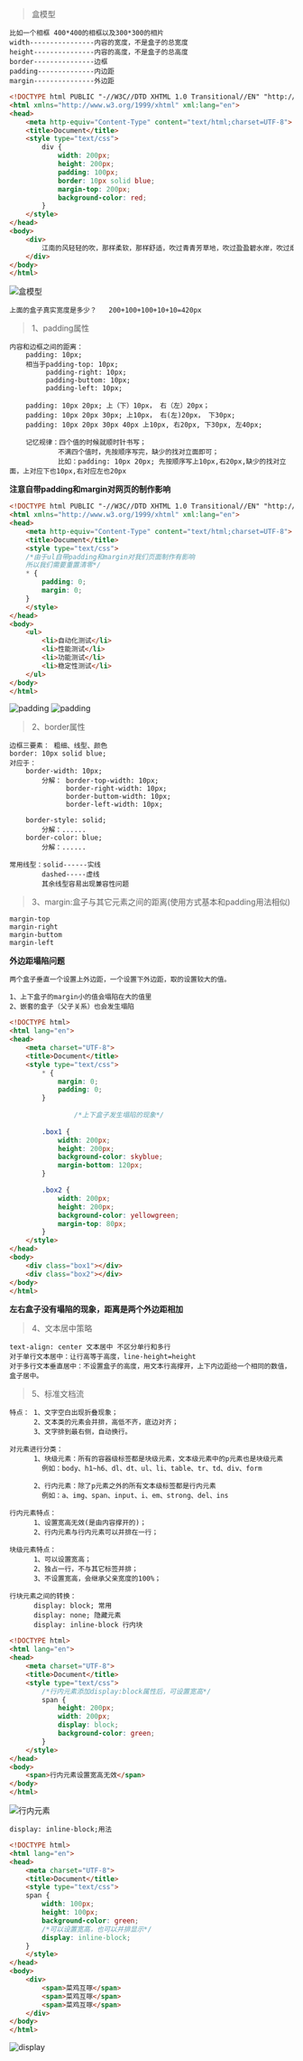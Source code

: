 >盒模型

    比如一个相框 400*400的相框以及300*300的相片
    width----------------内容的宽度，不是盒子的总宽度
    height---------------内容的高度，不是盒子的总高度
    border---------------边框
    padding--------------内边距
    margin---------------外边距
    
```html
<!DOCTYPE html PUBLIC "-//W3C//DTD XHTML 1.0 Transitional//EN" "http://www.w3.org/TR/xhtml1/DTD/xhtml1-transitional.dtd">
<html xmlns="http://www.w3.org/1999/xhtml" xml:lang="en">
<head>
	<meta http-equiv="Content-Type" content="text/html;charset=UTF-8">
	<title>Document</title>
	<style type="text/css">
		div {
			width: 200px;
			height: 200px;
			padding: 100px;
			border: 10px solid blue;
			margin-top: 200px;
			background-color: red; 
		}
	</style>
</head>
<body>
	<div>
		江南的风轻轻的吹，那样柔软，那样舒适，吹过青青芳草地，吹过盈盈碧水岸，吹过烟雨蒙蒙的江南杨柳舍。江南的风如此温柔，轻轻吹过我柔柔的发间，轻轻吹过我湿润的双眸；江南的风如此温暖，我灵敏的鼻息仿佛嗅到你谈吐间暖暖的气息
	</div>
</body>
</html>
```
![盒模型](../picture/box01.png)

    上面的盒子真实宽度是多少？   200+100+100+10+10=420px
>1、padding属性

    内容和边框之间的距离：
        padding: 10px;
        相当于padding-top: 10px;
             padding-right: 10px;
             padding-buttom: 10px;
             padding-left: 10px;
        
        padding: 10px 20px; 上（下）10px， 右（左）20px；
        padding: 10px 20px 30px; 上10px， 右(左)20px， 下30px;
        padding: 10px 20px 30px 40px 上10px, 右20px, 下30px, 左40px;
        
        记忆规律：四个值的时候就顺时针书写；
                不满四个值时，先按顺序写完，缺少的找对立面即可；
                比如：padding: 10px 20px; 先按顺序写上10px,右20px,缺少的找对立面，上对应下也10px,右对应左也20px

**注意自带padding和margin对网页的制作影响**                
```html
<!DOCTYPE html PUBLIC "-//W3C//DTD XHTML 1.0 Transitional//EN" "http://www.w3.org/TR/xhtml1/DTD/xhtml1-transitional.dtd">
<html xmlns="http://www.w3.org/1999/xhtml" xml:lang="en">
<head>
	<meta http-equiv="Content-Type" content="text/html;charset=UTF-8">
	<title>Document</title>
	<style type="text/css">
	/*由于ul自带padding和margin对我们页面制作有影响
	所以我们需要重置清零*/
	* {
		padding: 0;
		margin: 0;
	}
	</style>
</head>
<body>
	<ul>
		<li>自动化测试</li>
		<li>性能测试</li>
		<li>功能测试</li>
		<li>稳定性测试</li>
	</ul>
</body>
</html>
``` 
![padding](../picture/padding.png)
![padding](../picture/padding01.png)   

>2、border属性

    边框三要素： 粗细、线型、颜色
    border: 10px solid blue;
    对应于：
        border-width: 10px;
            分解： border-top-width: 10px;
                  border-right-width: 10px;
                  border-buttom-width: 10px;
                  border-left-width: 10px;
                  
        border-style: solid;
            分解：......
        border-color: blue;
            分解：......
    
    常用线型：solid------实线
            dashed-----虚线
            其余线型容易出现兼容性问题    
            
>3、margin:盒子与其它元素之间的距离(使用方式基本和padding用法相似)
    
    margin-top
    margin-right
    margin-buttom
    margin-left 
    
**外边距塌陷问题** 

    两个盒子垂直一个设置上外边距，一个设置下外边距，取的设置较大的值。
    
    1、上下盒子的margin小的值会塌陷在大的值里 
    2、嵌套的盒子（父子关系）也会发生塌陷
```html
<!DOCTYPE html>
<html lang="en">
<head>
	<meta charset="UTF-8">
	<title>Document</title>
	<style type="text/css">
		* {
			margin: 0;
			padding: 0;
		}
        
        		/*上下盒子发生塌陷的现象*/
        		
		.box1 {
			width: 200px;
			height: 200px;
			background-color: skyblue;
			margin-bottom: 120px;
		}

		.box2 {
			width: 200px;
			height: 200px;
			background-color: yellowgreen;
			margin-top: 80px;
		}
	</style>
</head>
<body>
	<div class="box1"></div>
	<div class="box2"></div>
</body>
</html>
```
**左右盒子没有塌陷的现象，距离是两个外边距相加**

>4、文本居中策略

    text-align: center 文本居中 不区分单行和多行
    对于单行文本居中：让行高等于高度，line-height=height
    对于多行文本垂直居中：不设置盒子的高度，用文本行高撑开，上下内边距给一个相同的数值，盒子居中。
    
>5、标准文档流

    特点： 1、文字空白出现折叠现象；
          2、文本类的元素会并排，高低不齐，底边对齐；
          3、文字排到最右侧，自动换行。
          
    对元素进行分类：
          1、块级元素：所有的容器级标签都是块级元素，文本级元素中的p元素也是块级元素
            例如：body、h1~h6、dl、dt、ul、li、table、tr、td、div、form
            
          2、行内元素：除了p元素之外的所有文本级标签都是行内元素
            例如：a、img、span、input、i、em、strong、del、ins
            
    行内元素特点：
          1、设置宽高无效(是由内容撑开的)；
          2、行内元素与行内元素可以并排在一行；
          
    块级元素特点：
          1、可以设置宽高；
          2、独占一行，不与其它标签并排；
          3、不设置宽高，会继承父亲宽度的100%；
          
    行块元素之间的转换：
          display: block; 常用
          display: none; 隐藏元素
          display: inline-block 行内块
```html
<!DOCTYPE html>
<html lang="en">
<head>
	<meta charset="UTF-8">
	<title>Document</title>
	<style type="text/css">
		/*行内元素添加display:block属性后，可设置宽高*/
		span {
			height: 200px;
			width: 200px;
			display: block;
			background-color: green;
		}
	</style>
</head>
<body>
	<span>行内元素设置宽高无效</span>
</body>
</html>
```
![行内元素](../picture/height.png)

    display: inline-block;用法

```html
<!DOCTYPE html>
<html lang="en">
<head>
	<meta charset="UTF-8">
	<title>Document</title>
	<style type="text/css">
	span {
		width: 100px;
		height: 100px;
		background-color: green;
		/*可以设置宽高，也可以并排显示*/
		display: inline-block;
	}
	</style>
</head>
<body>
	<div>
		<span>菜鸡互啄</span>
		<span>菜鸡互啄</span>
		<span>菜鸡互啄</span>
	</div>
</body>
</html>
```
![display](../picture/display.png)


